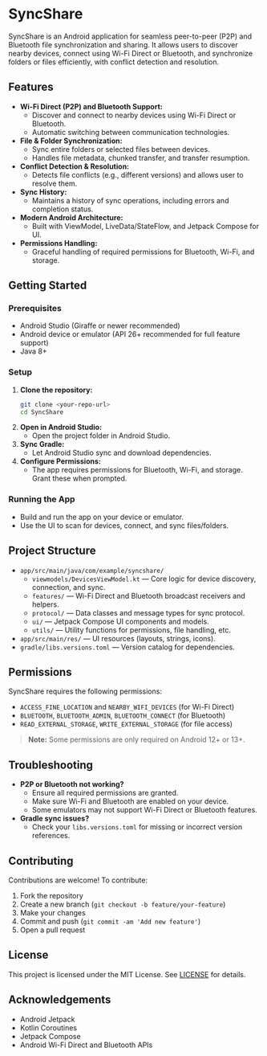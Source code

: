 # SyncShare

SyncShare is an Android application for seamless peer-to-peer (P2P) and Bluetooth file synchronization and sharing. It allows users to discover nearby devices, connect using Wi-Fi Direct or Bluetooth, and synchronize folders or files efficiently, with conflict detection and resolution.

## Features

- **Wi-Fi Direct (P2P) and Bluetooth Support:**
  - Discover and connect to nearby devices using Wi-Fi Direct or Bluetooth.
  - Automatic switching between communication technologies.
- **File & Folder Synchronization:**
  - Sync entire folders or selected files between devices.
  - Handles file metadata, chunked transfer, and transfer resumption.
- **Conflict Detection & Resolution:**
  - Detects file conflicts (e.g., different versions) and allows user to resolve them.
- **Sync History:**
  - Maintains a history of sync operations, including errors and completion status.
- **Modern Android Architecture:**
  - Built with ViewModel, LiveData/StateFlow, and Jetpack Compose for UI.
- **Permissions Handling:**
  - Graceful handling of required permissions for Bluetooth, Wi-Fi, and storage.

## Getting Started

### Prerequisites

- Android Studio (Giraffe or newer recommended)
- Android device or emulator (API 26+ recommended for full feature support)
- Java 8+

### Setup

1. **Clone the repository:**
   ```sh
   git clone <your-repo-url>
   cd SyncShare
   ```
2. **Open in Android Studio:**
   - Open the project folder in Android Studio.
3. **Sync Gradle:**
   - Let Android Studio sync and download dependencies.
4. **Configure Permissions:**
   - The app requires permissions for Bluetooth, Wi-Fi, and storage. Grant these when prompted.

### Running the App

- Build and run the app on your device or emulator.
- Use the UI to scan for devices, connect, and sync files/folders.

## Project Structure

- `app/src/main/java/com/example/syncshare/`
  - `viewmodels/DevicesViewModel.kt` — Core logic for device discovery, connection, and sync.
  - `features/` — Wi-Fi Direct and Bluetooth broadcast receivers and helpers.
  - `protocol/` — Data classes and message types for sync protocol.
  - `ui/` — Jetpack Compose UI components and models.
  - `utils/` — Utility functions for permissions, file handling, etc.
- `app/src/main/res/` — UI resources (layouts, strings, icons).
- `gradle/libs.versions.toml` — Version catalog for dependencies.

## Permissions

SyncShare requires the following permissions:

- `ACCESS_FINE_LOCATION` and `NEARBY_WIFI_DEVICES` (for Wi-Fi Direct)
- `BLUETOOTH`, `BLUETOOTH_ADMIN`, `BLUETOOTH_CONNECT` (for Bluetooth)
- `READ_EXTERNAL_STORAGE`, `WRITE_EXTERNAL_STORAGE` (for file access)

> **Note:** Some permissions are only required on Android 12+ or 13+.

## Troubleshooting

- **P2P or Bluetooth not working?**
  - Ensure all required permissions are granted.
  - Make sure Wi-Fi and Bluetooth are enabled on your device.
  - Some emulators may not support Wi-Fi Direct or Bluetooth features.
- **Gradle sync issues?**
  - Check your `libs.versions.toml` for missing or incorrect version references.

## Contributing

Contributions are welcome! To contribute:

1. Fork the repository
2. Create a new branch (`git checkout -b feature/your-feature`)
3. Make your changes
4. Commit and push (`git commit -am 'Add new feature'`)
5. Open a pull request

## License

This project is licensed under the MIT License. See [LICENSE](LICENSE) for details.

## Acknowledgements

- Android Jetpack
- Kotlin Coroutines
- Jetpack Compose
- Android Wi-Fi Direct and Bluetooth APIs
